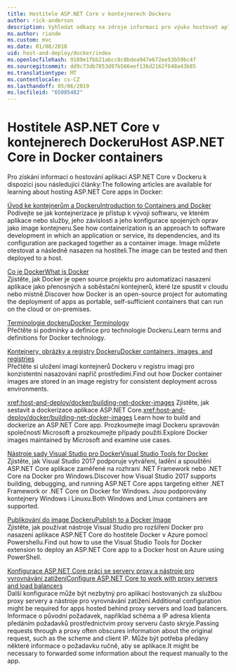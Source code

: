 ```yaml
---
title: Hostitele ASP.NET Core v kontejnerech Dockeru
author: rick-anderson
description: Vyhledat odkazy na zdroje informací pro výuku hostovat aplikace ASP.NET Core v kontejnerech Dockeru.
ms.author: riande
ms.custom: mvc
ms.date: 01/08/2018
uid: host-and-deploy/docker/index
ms.openlocfilehash: 9189e1fbb21abcc8c8bdea947e672ee53b59bc4f
ms.sourcegitcommit: dd9c73db7853d87b566eef136d2162f648a43b85
ms.translationtype: MT
ms.contentlocale: cs-CZ
ms.lasthandoff: 05/06/2019
ms.locfileid: "65085482"
---
```

# <a name="host-aspnet-core-in-docker-containers"></a><span data-ttu-id="ef34b-103">Hostitele ASP.NET Core v kontejnerech Dockeru</span><span class="sxs-lookup"><span data-stu-id="ef34b-103">Host ASP.NET Core in Docker containers</span></span>

<span data-ttu-id="ef34b-104">Pro získání informací o hostování aplikací ASP.NET Core v Dockeru k dispozici jsou následující články:</span><span class="sxs-lookup"><span data-stu-id="ef34b-104">The following articles are available for learning about hosting ASP.NET Core apps in Docker:</span></span>

[<span data-ttu-id="ef34b-105">Úvod ke kontejnerům a Dockeru</span><span class="sxs-lookup"><span data-stu-id="ef34b-105">Introduction to Containers and Docker</span></span>](/dotnet/standard/microservices-architecture/container-docker-introduction/index)  
<span data-ttu-id="ef34b-106">Podívejte se jak kontejnerizace je přístup k vývoji softwaru, ve kterém aplikace nebo služby, jeho závislosti a jeho konfigurace spojených oprav jako image kontejneru.</span><span class="sxs-lookup"><span data-stu-id="ef34b-106">See how containerization is an approach to software development in which an application or service, its dependencies, and its configuration are packaged together as a container image.</span></span> <span data-ttu-id="ef34b-107">Image můžete otestovat a následně nasazen na hostiteli.</span><span class="sxs-lookup"><span data-stu-id="ef34b-107">The image can be tested and then deployed to a host.</span></span>

[<span data-ttu-id="ef34b-108">Co je Docker</span><span class="sxs-lookup"><span data-stu-id="ef34b-108">What is Docker</span></span>](/dotnet/standard/microservices-architecture/container-docker-introduction/docker-defined)  
<span data-ttu-id="ef34b-109">Zjistěte, jak Docker je open source projektu pro automatizaci nasazení aplikace jako přenosných a soběstační kontejnerů, které lze spustit v cloudu nebo místně.</span><span class="sxs-lookup"><span data-stu-id="ef34b-109">Discover how Docker is an open-source project for automating the deployment of apps as portable, self-sufficient containers that can run on the cloud or on-premises.</span></span>

[<span data-ttu-id="ef34b-110">Terminologie dockeru</span><span class="sxs-lookup"><span data-stu-id="ef34b-110">Docker Terminology</span></span>](/dotnet/standard/microservices-architecture/container-docker-introduction/docker-terminology)  
<span data-ttu-id="ef34b-111">Přečtěte si podmínky a definice pro technologie Dockeru.</span><span class="sxs-lookup"><span data-stu-id="ef34b-111">Learn terms and definitions for Docker technology.</span></span>

[<span data-ttu-id="ef34b-112">Kontejnery, obrázky a registry Dockeru</span><span class="sxs-lookup"><span data-stu-id="ef34b-112">Docker containers, images, and registries</span></span>](/dotnet/standard/microservices-architecture/container-docker-introduction/docker-containers-images-registries)  
<span data-ttu-id="ef34b-113">Přečtěte si uložení imagí kontejnerů Dockeru v registru imagí pro konzistentní nasazování napříč prostředími.</span><span class="sxs-lookup"><span data-stu-id="ef34b-113">Find out how Docker container images are stored in an image registry for consistent deployment across environments.</span></span>

<span data-ttu-id="ef34b-114"><xref:host-and-deploy/docker/building-net-docker-images> Zjistěte, jak sestavit a dockerizace aplikace ASP.NET Core.</span><span class="sxs-lookup"><span data-stu-id="ef34b-114"><xref:host-and-deploy/docker/building-net-docker-images> Learn how to build and dockerize an ASP.NET Core app.</span></span> <span data-ttu-id="ef34b-115">Prozkoumejte imagí Dockeru spravován společností Microsoft a prozkoumejte případy použití.</span><span class="sxs-lookup"><span data-stu-id="ef34b-115">Explore Docker images maintained by Microsoft and examine use cases.</span></span>

[<span data-ttu-id="ef34b-116">Nástroje sady Visual Studio pro Docker</span><span class="sxs-lookup"><span data-stu-id="ef34b-116">Visual Studio Tools for Docker</span></span>](xref:host-and-deploy/docker/visual-studio-tools-for-docker)  
<span data-ttu-id="ef34b-117">Zjistěte, jak Visual Studio 2017 podporuje vytváření, ladění a spouštění ASP.NET Core aplikace zaměřené na rozhraní .NET Framework nebo .NET Core na Docker pro Windows.</span><span class="sxs-lookup"><span data-stu-id="ef34b-117">Discover how Visual Studio 2017 supports building, debugging, and running ASP.NET Core apps targeting either .NET Framework or .NET Core on Docker for Windows.</span></span> <span data-ttu-id="ef34b-118">Jsou podporovány kontejnery Windows i Linuxu.</span><span class="sxs-lookup"><span data-stu-id="ef34b-118">Both Windows and Linux containers are supported.</span></span>

[<span data-ttu-id="ef34b-119">Publikování do image Dockeru</span><span class="sxs-lookup"><span data-stu-id="ef34b-119">Publish to a Docker Image</span></span>](/azure/vs-azure-tools-docker-hosting-web-apps-in-docker)  
<span data-ttu-id="ef34b-120">Zjistěte, jak používat nástroje Visual Studio pro rozšíření Docker pro nasazení aplikace ASP.NET Core do hostitele Docker v Azure pomocí Powershellu.</span><span class="sxs-lookup"><span data-stu-id="ef34b-120">Find out how to use the Visual Studio Tools for Docker extension to deploy an ASP.NET Core app to a Docker host on Azure using PowerShell.</span></span>

[<span data-ttu-id="ef34b-121">Konfigurace ASP.NET Core práci se servery proxy a nástroje pro vyrovnávání zatížení</span><span class="sxs-lookup"><span data-stu-id="ef34b-121">Configure ASP.NET Core to work with proxy servers and load balancers</span></span>](xref:host-and-deploy/proxy-load-balancer)  
<span data-ttu-id="ef34b-122">Další konfigurace může být nezbytný pro aplikací hostovaných za službou proxy servery a nástroje pro vyrovnávání zatížení.</span><span class="sxs-lookup"><span data-stu-id="ef34b-122">Additional configuration might be required for apps hosted behind proxy servers and load balancers.</span></span> <span data-ttu-id="ef34b-123">Informace o původní požadavek, například schéma a IP adresa klienta předáním požadavků prostřednictvím proxy serveru často skryje.</span><span class="sxs-lookup"><span data-stu-id="ef34b-123">Passing requests through a proxy often obscures information about the original request, such as the scheme and client IP.</span></span> <span data-ttu-id="ef34b-124">Může být potřeba předány některé informace o požadavku ručně, aby se aplikace.</span><span class="sxs-lookup"><span data-stu-id="ef34b-124">It might be necessary to forwarded some information about the request manually to the app.</span></span>
